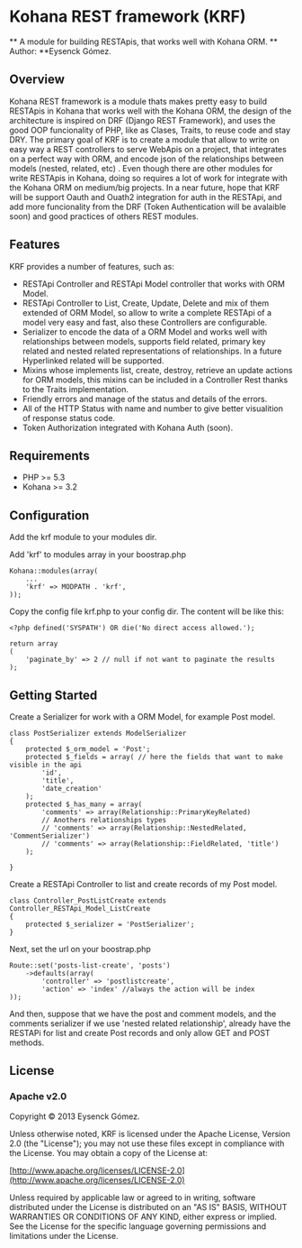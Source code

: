 # Kohana REST framework (KRF)

** A module for building RESTApis, that works well with Kohana ORM.
** Author: **Eysenck Gómez.

## Overview

Kohana REST framework is a module thats makes pretty easy to build RESTApis in Kohana that works well with the Kohana ORM, the design of the architecture is inspired on DRF (Django REST Framework), and uses the good OOP funcionality of PHP, like as Clases, Traits, to reuse code and stay DRY. The primary goal of KRF is to create a module that allow to write on easy way a REST controllers to serve WebApis on a project, that integrates on a perfect way with ORM, and encode json of the relationships between models (nested, related, etc) . Even though there are other modules for write RESTApis in Kohana, doing so requires a lot of work for integrate with the Kohana ORM on medium/big projects. In a near future, hope that KRF will be support Oauth and Ouath2 integration for auth in the RESTApi, and add more funcionality from the DRF (Token Authentication will be avalaible soon) and good practices of others REST modules.

## Features

KRF provides a number of features, such as:

* RESTApi Controller and RESTApi Model controller that works with ORM Model.
* RESTApi Controller to List, Create, Update, Delete and mix of them extended of ORM Model, so allow to write a complete RESTApi of a model very easy and fast, also these Controllers are configurable.
* Serializer to encode the data of a ORM Model and works well with relationships between models, supports field related, primary key related and nested related representations of relationships. In a future Hyperlinked related will be supported.
* Mixins whose implements list, create, destroy, retrieve an update actions for ORM models, this mixins can be included in a Controller Rest thanks to the Traits implementation.
* Friendly errors and manage of the status and details of the errors.
* All of the HTTP Status with name and number to give better visualition of response status code.
* Token Authorization integrated with Kohana Auth (soon).

## Requirements

* PHP >= 5.3
* Kohana >= 3.2

## Configuration

Add the krf module to your modules dir.

Add 'krf' to modules array in your boostrap.php

	Kohana::modules(array(
		...
		'krf' => MODPATH . 'krf',
	));

Copy the config file krf.php to your config dir. The content will be like this:

	<?php defined('SYSPATH') OR die('No direct access allowed.');

	return array
	(
		'paginate_by' => 2 // null if not want to paginate the results
	);
	
## Getting Started

Create a Serializer for work with a ORM Model, for example Post model.

	class PostSerializer extends ModelSerializer
	{
		protected $_orm_model = 'Post';
		protected $_fields = array( // here the fields that want to make visible in the api
			'id',
			'title',
			'date_creation'
		);
		protected $_has_many = array(
			'comments' => array(Relationship::PrimaryKeyRelated)
			// Anothers relationships types
			// 'comments' => array(Relationship::NestedRelated, 'CommentSerializer')
			// 'comments' => array(Relationship::FieldRelated, 'title')
		);

	}

Create a RESTApi Controller to list and create records of my Post model.

	class Controller_PostListCreate extends Controller_RESTApi_Model_ListCreate
	{
		protected $_serializer = 'PostSerializer';
	}

Next, set the url on your boostrap.php

	Route::set('posts-list-create', 'posts')
		->defaults(array(
			'controller' => 'postlistcreate',
			'action' => 'index' //always the action will be index
	));

And then, suppose that we have the post and comment models, and the comments serializer if we use 'nested related relationship', already have the RESTAPi for list and create Post records and only allow GET and POST methods.

## License

### Apache v2.0

Copyright © 2013 Eysenck Gómez.

Unless otherwise noted, KRF is licensed under the Apache License, Version 2.0 (the "License"); you may not use these files except in
compliance with the License. You may obtain a copy of the License at:

[http://www.apache.org/licenses/LICENSE-2.0](http://www.apache.org/licenses/LICENSE-2.0)

Unless required by applicable law or agreed to in writing, software distributed under the License is distributed on an "AS IS" BASIS,
WITHOUT WARRANTIES OR CONDITIONS OF ANY KIND, either express or implied. See the License for the specific language governing permissions
and limitations under the License.
